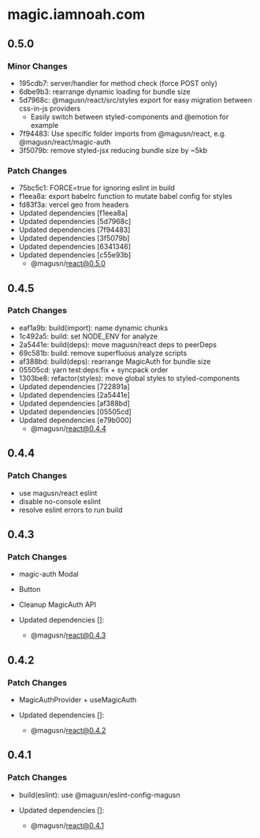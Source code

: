 # magic.iamnoah.com

## 0.5.0

### Minor Changes

- 195cdb7: server/handler for method check (force POST only)
- 6dbe9b3: rearrange dynamic loading for bundle size
- 5d7968c: @magusn/react/src/styles export for easy migration between css-in-js providers
  - Easily switch between styled-components and @emotion for example
- 7f94483: Use specific folder imports from @magusn/react, e.g. @magusn/react/magic-auth
- 3f5079b: remove styled-jsx reducing bundle size by ~5kb

### Patch Changes

- 75bc5c1: FORCE=true for ignoring eslint in build
- f1eea8a: export babelrc function to mutate babel config for styles
- fd83f3a: vercel geo from headers
- Updated dependencies [f1eea8a]
- Updated dependencies [5d7968c]
- Updated dependencies [7f94483]
- Updated dependencies [3f5079b]
- Updated dependencies [6341346]
- Updated dependencies [c55e93b]
  - @magusn/react@0.5.0

## 0.4.5

### Patch Changes

- eaf1a9b: build(import): name dynamic chunks
- 1c492a5: build: set NODE_ENV for analyze
- 2a5441e: build(deps): move magusn/react deps to peerDeps
- 69c581b: build: remove superfluous analyze scripts
- af388bd: build(deps): rearrange MagicAuth for bundle size
- 05505cd: yarn test:deps:fix + syncpack order
- 1303be8: refactor(styles): move global styles to styled-components
- Updated dependencies [722891a]
- Updated dependencies [2a5441e]
- Updated dependencies [af388bd]
- Updated dependencies [05505cd]
- Updated dependencies [e79b000]
  - @magusn/react@0.4.4

## 0.4.4

### Patch Changes

- use magusn/react eslint
- disable no-console eslint
- resolve eslint errors to run build

## 0.4.3

### Patch Changes

- magic-auth Modal

* Button

- Cleanup MagicAuth API

- Updated dependencies []:
  - @magusn/react@0.4.3

## 0.4.2

### Patch Changes

- MagicAuthProvider + useMagicAuth

- Updated dependencies []:
  - @magusn/react@0.4.2

## 0.4.1

### Patch Changes

- build(eslint): use @magusn/eslint-config-magusn

- Updated dependencies []:
  - @magusn/react@0.4.1
